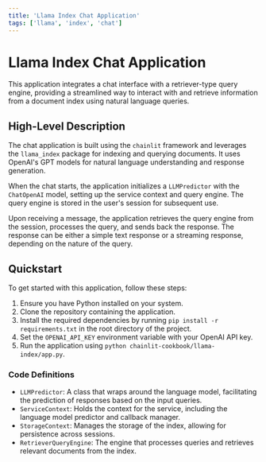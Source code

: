 ```yaml
---
title: 'Llama Index Chat Application'
tags: ['llama', 'index', 'chat']
---
```


# Llama Index Chat Application

This application integrates a chat interface with a retriever-type query engine, providing a streamlined way to interact with and retrieve information from a document index using natural language queries.

## High-Level Description

The chat application is built using the `chainlit` framework and leverages the `llama_index` package for indexing and querying documents. It uses OpenAI's GPT models for natural language understanding and response generation.

When the chat starts, the application initializes a `LLMPredictor` with the `ChatOpenAI` model, setting up the service context and query engine. The query engine is stored in the user's session for subsequent use.

Upon receiving a message, the application retrieves the query engine from the session, processes the query, and sends back the response. The response can be either a simple text response or a streaming response, depending on the nature of the query.

## Quickstart

To get started with this application, follow these steps:

1. Ensure you have Python installed on your system.
2. Clone the repository containing the application.
3. Install the required dependencies by running `pip install -r requirements.txt` in the root directory of the project.
4. Set the `OPENAI_API_KEY` environment variable with your OpenAI API key.
5. Run the application using `python chainlit-cookbook/llama-index/app.py`.

### Code Definitions

- `LLMPredictor`: A class that wraps around the language model, facilitating the prediction of responses based on the input queries.
- `ServiceContext`: Holds the context for the service, including the language model predictor and callback manager.
- `StorageContext`: Manages the storage of the index, allowing for persistence across sessions.
- `RetrieverQueryEngine`: The engine that processes queries and retrieves relevant documents from the index.


